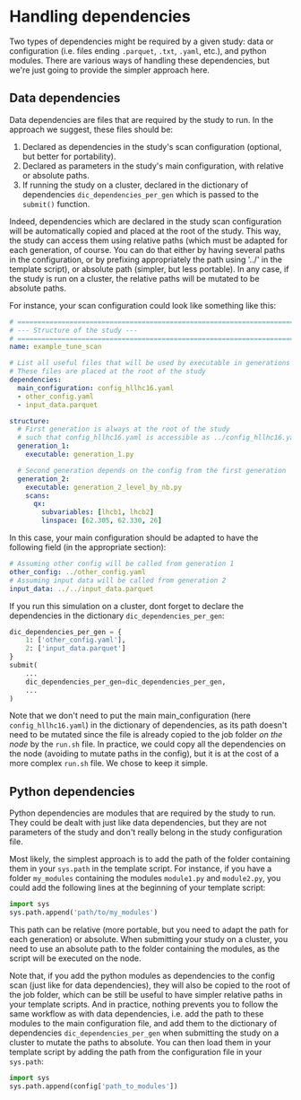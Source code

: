 # Handling dependencies

Two types of dependencies might be required by a given study: data or configuration (i.e. files ending `.parquet`, `.txt`, `.yaml`, etc.), and python modules. There are various ways of handling these dependencies, but we're just going to provide the simpler approach here.

## Data dependencies

Data dependencies are files that are required by the study to run. In the approach we suggest, these files should be:

1. Declared as dependencies in the study's scan configuration (optional, but better for portability).
2. Declared as parameters in the study's main configuration, with relative or absolute paths.
3. If running the study on a cluster, declared in the dictionary of dependencies `dic_dependencies_per_gen` which is passed to the `submit()` function.

Indeed, dependencies which are declared in the study scan configuration will be automatically copied and placed at the root of the study. This way, the study can access them using relative paths (which must be adapted for each generation, of course. You can do that either by having several paths in the configuration, or by prefixing appropriately the path using '../' in the template script), or absolute path (simpler, but less portable). In any case, if the study is run on a cluster, the relative paths will be mutated to be absolute paths.

For instance, your scan configuration could look like something like this:

```yaml
# ==================================================================================================
# --- Structure of the study ---
# ==================================================================================================
name: example_tune_scan

# List all useful files that will be used by executable in generations below
# These files are placed at the root of the study
dependencies:
  main_configuration: config_hllhc16.yaml
  - other_config.yaml
  - input_data.parquet

structure:
  # First generation is always at the root of the study
  # such that config_hllhc16.yaml is accessible as ../config_hllhc16.yaml
  generation_1:
    executable: generation_1.py

  # Second generation depends on the config from the first generation
  generation_2:
    executable: generation_2_level_by_nb.py
    scans:
      qx:
        subvariables: [lhcb1, lhcb2]
        linspace: [62.305, 62.330, 26]
```

In this case, your main configuration should be adapted to have the following field (in the appropriate section):

```yaml
# Assuming other config will be called from generation 1
other_config: ../other_config.yaml
# Assuming input data will be called from generation 2
input_data: ../../input_data.parquet
```

If you run this simulation on a cluster, dont forget to declare the dependencies in the dictionary `dic_dependencies_per_gen`:

```python
dic_dependencies_per_gen = {
    1: ['other_config.yaml'],
    2: ['input_data.parquet']
}
submit(
    ...
    dic_dependencies_per_gen=dic_dependencies_per_gen,
    ...
)
```

Note that we don't need to put the main main_configuration (here `config_hllhc16.yaml`) in the dictionary of dependencies, as its path doesn't need to be mutated since the file is already copied to the job folder _on the node_ by the `run.sh` file. In practice, we could copy all the dependencies on the node (avoiding to mutate paths in the config), but it is at the cost of a more complex `run.sh` file. We chose to keep it simple.

## Python dependencies

Python dependencies are modules that are required by the study to run. They could be dealt with just like data dependencies, but they are not parameters of the study and don't really belong in the study configuration file.

Most likely, the simplest approach is to add the path of the folder containing them in your `sys.path` in the template script. For instance, if you have a folder `my_modules` containing the modules `module1.py` and `module2.py`, you could add the following lines at the beginning of your template script:

```python
import sys
sys.path.append('path/to/my_modules')
```

This path can be relative (more portable, but you need to adapt the path for each generation) or absolute. When submitting your study on a cluster, you need to use an absolute path to the folder containing the modules, as the script will be executed on the node.

Note that, if you add the python modules as dependencies to the config scan (just like for data dependencies), they will also be copied to the root of the job folder, which can be still be useful to have simpler relative paths in your template scripts. And in practice, nothing prevents you to follow the same workflow as with data dependencies, i.e. add the path to these modules to the main configuration file, and add them to the dictionary of dependencies `dic_dependencies_per_gen` when submitting the study on a cluster to mutate the paths to absolute. You can then load them in your template script by adding the path from the configuration file in your `sys.path`:

```python
import sys
sys.path.append(config['path_to_modules'])
```
